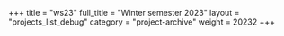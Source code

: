 +++
title = "ws23"
full_title = "Winter semester 2023"
layout = "projects_list_debug"
category = "project-archive"
weight = 20232
+++
